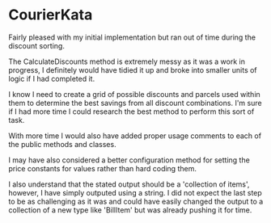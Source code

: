 # CourierKata

Fairly pleased with my initial implementation but ran out of time during the discount sorting.

The CalculateDiscounts method is extremely messy as it was a work in progress, I definitely would have tidied it up and broke into smaller units of logic if I had completed it.

I know I need to create a grid of possible discounts and parcels used within them to determine the best savings from all discount combinations. I'm sure if I had more time I could research the best method to perform this sort of task.

With more time I would also have added proper usage comments to each of the public methods and classes.

I may have also considered a better configuration method for setting the price constants for values rather than hard coding them.

I also understand that the stated output should be a 'collection of items', however, I have simply outputed using a string. I did not expect the last step to be as challenging as it was and could have easily changed the output to a collection of a new type like 'BillItem' but was already pushing it for time.
